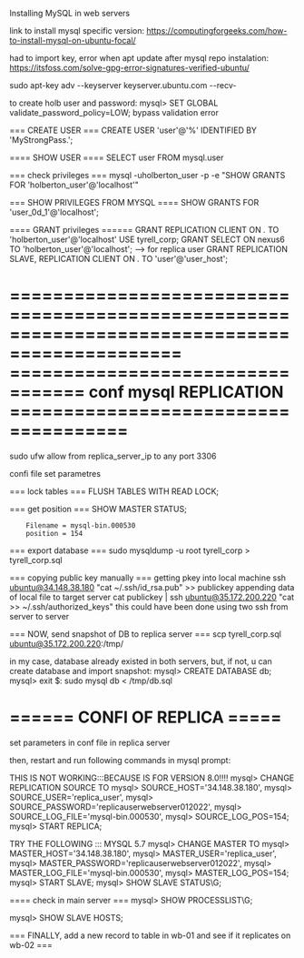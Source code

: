 Installing MySQL in web servers


link to install mysql specific version: https://computingforgeeks.com/how-to-install-mysql-on-ubuntu-focal/

had to import key, error when apt update after mysql repo instalation: https://itsfoss.com/solve-gpg-error-signatures-verified-ubuntu/

sudo apt-key adv --keyserver keyserver.ubuntu.com --recv- <pub key>

to create holb user and password: mysql> SET GLOBAL validate_password_policy=LOW; bypass validation error 

=== CREATE USER ===
CREATE USER 'user'@'%' IDENTIFIED BY 'MyStrongPass.';

==== SHOW USER ====
SELECT user FROM mysql.user

=== check privileges ===
mysql -uholberton_user -p -e "SHOW GRANTS FOR 'holberton_user'@'localhost'"

=== SHOW PRIVILEGES FROM MYSQL ====
SHOW GRANTS FOR 'user_0d_1'@'localhost';

==== GRANT privileges ======
GRANT REPLICATION CLIENT ON *.* TO 'holberton_user'@'localhost'
USE tyrell_corp; GRANT SELECT ON nexus6 TO 'holberton_user'@'localhost'; 
--> for replica user
GRANT REPLICATION SLAVE, REPLICATION CLIENT ON *.* TO 'user'@'user_host';

==============================================================================================
================================= conf mysql REPLICATION =====================================
==============================================================================================

sudo ufw allow from replica_server_ip to any port 3306

confi file set parametres

=== lock tables ===
FLUSH TABLES WITH READ LOCK;

=== get position ===
SHOW MASTER STATUS;
        
        Filename = mysql-bin.000530
        position = 154

=== export database ===
sudo mysqldump -u root tyrell_corp > tyrell_corp.sql


=== copying public key manually ===
getting pkey into local machine
    ssh ubuntu@34.148.38.180 "cat ~/.ssh/id_rsa.pub" >> publickey
appending data of local file to target server
    cat publickey | ssh ubuntu@35.172.200.220 "cat >> ~/.ssh/authorized_keys" 
this could have been done using two ssh from server to server

=== NOW, send snapshot of DB to replica server ===
    scp tyrell_corp.sql ubuntu@35.172.200.220:/tmp/

in my case, database already existed in both servers, but, if not, u can create database and import snapshot:
mysql> CREATE DATABASE db;
mysql> exit
$: sudo mysql db < /tmp/db.sql

====== CONFI OF REPLICA =====
=============================

set parameters in conf file in replica server

then, restart and run following commands in mysql prompt: 

THIS IS NOT WORKING:::BECAUSE IS FOR VERSION 8.0!!!!
mysql> CHANGE REPLICATION SOURCE TO
mysql> SOURCE_HOST='34.148.38.180',
mysql> SOURCE_USER='replica_user',
mysql> SOURCE_PASSWORD='replicauserwebserver012022',
mysql> SOURCE_LOG_FILE='mysql-bin.000530',
mysql> SOURCE_LOG_POS=154;
mysql> START REPLICA;

TRY THE FOLLOWING ::: MYSQL 5.7
mysql> CHANGE MASTER TO
mysql> MASTER_HOST='34.148.38.180',
mysql> MASTER_USER='replica_user',
mysql> MASTER_PASSWORD='replicauserwebserver012022',
mysql> MASTER_LOG_FILE='mysql-bin.000530',
mysql> MASTER_LOG_POS=154;
mysql> START SLAVE;
mysql> SHOW SLAVE STATUS\G;

==== check in main server ===
mysql> SHOW PROCESSLIST\G;

mysql> SHOW SLAVE HOSTS;

=== FINALLY, add a new record to table in wb-01 and see if it replicates on wb-02 ===



